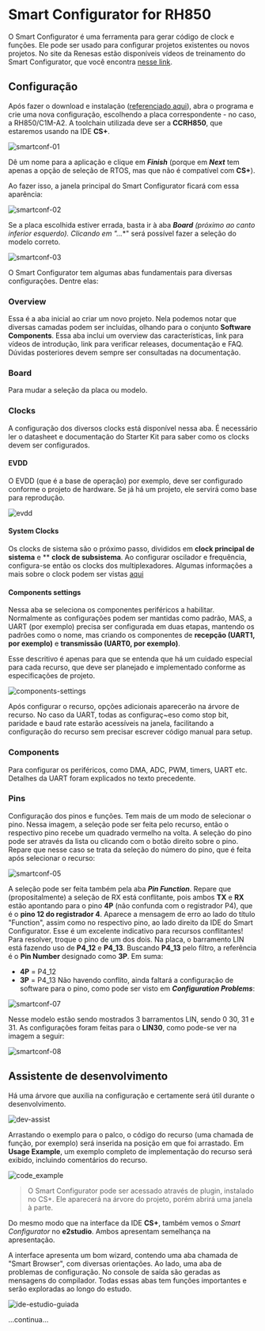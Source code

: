 # Smart Configurator for RH850
O Smart Configurator é uma ferramenta para gerar código de clock e funções. Ele pode ser usado para configurar projetos existentes ou novos projetos.
No site da Renesas estão disponíveis vídeos de treinamento do Smart Configurator, que você encontra [nesse link](https://www.renesas.com/en/software-tool/rh850-smart-configurator#videos_training).

## Configuração
Após fazer o download e instalação ([referenciado aqui](https://github.com/DjamesSuhanko/solomon/blob/main/hello_world.md#:~:text=Alternativa%20%C3%A0%20API%20do%20Arduino)), abra o programa e crie uma nova configuração, escolhendo a placa correspondente - no caso, a RH850/C1M-A2. A toolchain utilizada deve ser a **CCRH850**, que estaremos usando na IDE **CS+**.

![smartconf-01](https://github.com/user-attachments/assets/a64cdcb2-2e71-4895-9cb6-90cc0b6c70f3)


Dê um nome para a aplicação e clique em ***Finish*** (porque em ***Next*** tem apenas a opção de seleção de RTOS, mas que não é compatível com **CS+**).

Ao fazer isso, a janela principal do Smart Configurator ficará com essa aparência:

![smartconf-02](https://github.com/user-attachments/assets/a77f9c0f-c525-48c8-bbaa-2f3e16189c76)


Se a placa escolhida estiver errada, basta ir à aba ***Board** (próximo ao canto inferior esquerdo). Clicando em "**...**" será possível fazer a seleção do modelo correto.


![smartconf-03](https://github.com/user-attachments/assets/9a71b2a9-624a-413c-aebe-d25957235dd9)


O Smart Configurator tem algumas abas fundamentais para diversas configurações. Dentre elas:

### Overview
Essa é a aba inicial ao criar um novo projeto. Nela podemos notar que diversas camadas podem ser incluídas, olhando para o conjunto **Software Components**.
Essa aba inclui um overview das características, link para vídeos de introdução, link para verificar releases, documentação e FAQ. Dúvidas posteriores devem sempre ser consultadas na documentação.

### Board
Para mudar a seleção da placa ou modelo.

### Clocks
A configuração dos diversos clocks está disponível nessa aba. É necessário ler o datasheet e documentação do Starter Kit para saber como os clocks devem ser configurados.

#### EVDD
O EVDD (que é a base de operação) por exemplo, deve ser configurado conforme o projeto de hardware. Se já há um projeto, ele servirá como base para reprodução.

![evdd](https://github.com/user-attachments/assets/5fff99e5-05a5-47cc-8321-3784964b02ed)

#### System Clocks
Os clocks de sistema são o próximo passo, divididos em **clock principal de sistema** e ** **clock de subsistema**. Ao configurar oscilador e frequência, configura-se então os clocks dos multiplexadores. 
Algumas informações a mais sobre o clock podem ser vistas [aqui](clock.md)

#### Components settings

Nessa aba se seleciona os componentes periféricos a habilitar. Normalmente as configurações podem ser mantidas como padrão, MAS, a UART (por exemplo) precisa ser configurada em duas etapas, mantendo os padrões como o nome, mas criando os componentes de **recepção (UART1, por exemplo)** e **transmissão (UART0, por exemplo)**. 

Esse descritivo é apenas para que se entenda que há um cuidado especial para cada recurso, que deve ser planejado e implementado conforme as especificações de projeto.

![components-settings](https://github.com/user-attachments/assets/7483dfad-8989-4928-9c3e-86e9e93d3add)

Após configurar o recurso, opções adicionais aparecerão na árvore de recurso. No caso da UART, todas as configuraç~eso como stop bit, paridade e baud rate estarão acessíveis na janela, facilitando a configuração do
recurso sem precisar escrever código manual para setup.


### Components
Para configurar os periféricos, como DMA, ADC, PWM, timers, UART etc. Detalhes da UART foram explicados no texto precedente.

### Pins
Configuração dos pinos e funções.
Tem mais de um modo de selecionar o pino. Nessa imagem, a seleção pode ser feita pelo recurso, então o respectivo pino recebe um quadrado vermelho na volta. A seleção do pino pode ser através da lista ou clicando com o botão direito sobre o pino. Repare que nesse caso se trata da seleção do número do pino, que é feita após selecionar o recurso:


![smartconf-05](https://github.com/user-attachments/assets/80a74665-6399-4c38-9eba-8fc606a74ca5)

A seleção pode ser feita também pela aba ***Pin Function***. Repare que (propositalmente) a seleção de RX está conflitante, pois ambos **TX** e **RX** estão apontando para o pino **4P** (não confunda com o registrador P4), que é o **pino 12 do registrador 4**. Aparece a mensagem de erro ao lado do título "Function", assim como no respectivo pino, ao lado direito da IDE do Smart Configurator. Esse é um excelente indicativo para recursos conflitantes! Para resolver, troque o pino de um dos dois. Na placa, o barramento LIN está fazendo uso de **P4_12** e **P4_13**. Buscando **P4_13** pelo filtro, a referência é o **Pin Number** designado como **3P**. Em suma:
* **4P** = P4_12
* **3P** = P4_13
Não havendo conflito, ainda faltará a configuração de software para o pino, como pode ser visto em ***Configuration Problems***:

![smartconf-07](https://github.com/user-attachments/assets/d08273c0-d227-4c88-b622-082353a2bdee)


Nesse modelo estão sendo mostrados 3 barramentos LIN, sendo 0 30, 31 e 31. As configurações foram feitas para o **LIN30**, como pode-se ver na imagem a seguir:

![smartconf-08](https://github.com/user-attachments/assets/ae087fd0-5fc0-4f13-b4df-b1095ecebffd)

## Assistente de desenvolvimento
Há uma árvore que auxilia na configuração e certamente será útil durante o desenvolvimento.


![dev-assist](https://github.com/user-attachments/assets/dd2c2be0-5feb-44a2-964a-03a8919b5513)


Arrastando o exemplo para o palco, o código do recurso (uma chamada de função, por exemplo) será inserida na posição em que foi arrastado. Em **Usage Example**, um exemplo completo de implementação do recurso será exibido,
incluindo comentários do recurso. 


![code_example](https://github.com/user-attachments/assets/9a64d186-a876-473d-a5ee-2c956984a2b4)

> O Smart Configurator pode ser acessado através de plugin, instalado no CS+. Ele aparecerá na árvore do projeto, porém abrirá uma janela à parte.

Do mesmo modo que na interface da IDE **CS+**, também vemos o _Smart Configurator_ no **e2studio**. Ambos apresentam semelhança na apresentação.

A interface apresenta um bom wizard, contendo uma aba chamada de "Smart Browser", com diversas orientações. Ao lado, uma aba de problemas de configuração. 
No console de saída são geradas as mensagens do compilador. Todas essas abas tem funções importantes e serão exploradas ao longo do estudo.

![ide-estudio-guiada](https://github.com/user-attachments/assets/e4e7c3eb-bd46-40fe-ac94-aa8d50c01760)

...continua...
